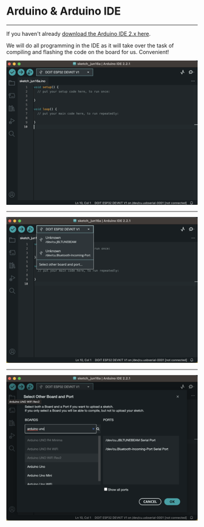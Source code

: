 # Arduino & Arduino IDE

---

If you haven't already [download the Arduino IDE 2.x here](https://www.arduino.cc/en/software).

We will do all programming in the IDE as it will take over the task of compiling and flashing the code on the board for us. Convenient!

![ide](../assets/ide-new.png)

---

![ide port selection](../assets/ide-port.png)

---

![ide board selection](../assets/ide-board.png)
